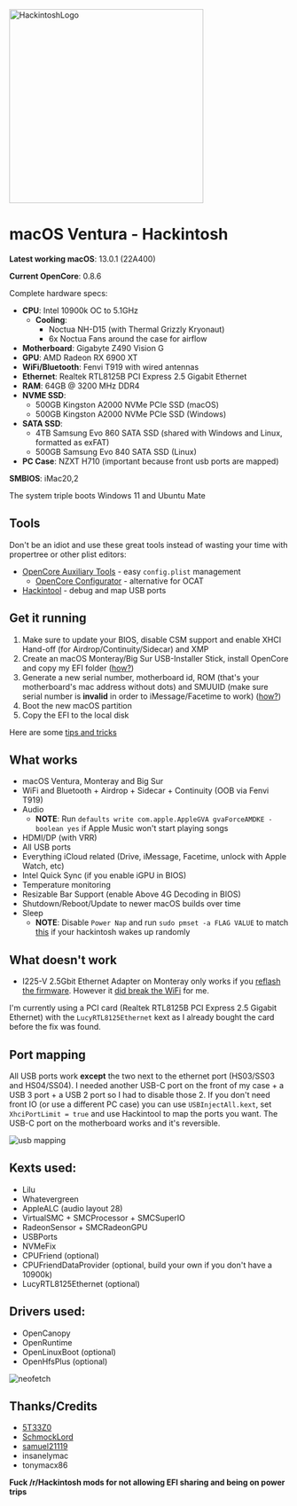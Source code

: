 <img src="https://i.imgur.com/foW4AcU.jpg" height="350" title="HackintoshLogo">

# macOS Ventura - Hackintosh

**Latest working macOS**: 13.0.1 (22A400)

**Current OpenCore**: 0.8.6

Complete hardware specs:
- **CPU**: Intel 10900k OC to 5.1GHz
	- **Cooling**: 
		- Noctua NH-D15 (with Thermal Grizzly Kryonaut) 
		- 6x Noctua Fans around the case for airflow
- **Motherboard**: Gigabyte Z490 Vision G
- **GPU**: AMD Radeon RX 6900 XT
- **WiFi/Bluetooth**: Fenvi T919 with wired antennas
- **Ethernet**: Realtek RTL8125B PCI Express 2.5 Gigabit Ethernet
- **RAM**: 64GB @ 3200 MHz DDR4
- **NVME SSD**: 
	- 500GB Kingston A2000 NVMe PCIe SSD (macOS)
	- 500GB Kingston A2000 NVMe PCIe SSD (Windows)
- **SATA SSD**: 
	- 4TB Samsung Evo 860 SATA SSD (shared with Windows and Linux, formatted as exFAT)
	- 500GB Samsung Evo 840 SATA SSD (Linux)
- **PC Case**: NZXT H710 (important because front usb ports are mapped)

**SMBIOS**: iMac20,2

The system triple boots Windows 11 and Ubuntu Mate

## Tools
Don't be an idiot and use these great tools instead of wasting your time with propertree or other plist editors:
- [OpenCore Auxiliary Tools](https://github.com/ic005k/QtOpenCoreConfig) - easy `config.plist` management
	- [OpenCore Configurator](https://mackie100projects.altervista.org/download-opencore-configurator/) - alternative for OCAT
- [Hackintool](https://github.com/headkaze/Hackintool/releases) - debug and map USB ports

## Get it running
1. Make sure to update your BIOS, disable CSM support and enable XHCI Hand-off (for Airdrop/Continuity/Sidecar) and XMP
2. Create an macOS Monteray/Big Sur USB-Installer Stick, install OpenCore and copy my EFI folder ([how?](https://github.com/SchmockLord/Hackintosh-Intel-i9-10900k-Gigabyte-Z490-Vision-D#installation-notes))
3. Generate a new serial number, motherboard id, ROM (that's your motherboard's mac address without dots) and SMUUID (make sure serial number is **invalid** in order to iMessage/Facetime to work) ([how?](https://dortania.github.io/OpenCore-Install-Guide/config.plist/comet-lake.html#platforminfo))
4. Boot the new macOS partition
5. Copy the EFI to the local disk

Here are some [tips and tricks](https://github.com/5T33Z0/OC-Little-Translated/tree/main/A_Config_Tips_and_Tricks)

## What works
- macOS Ventura, Monteray and Big Sur
- WiFi and Bluetooth + Airdrop + Sidecar + Continuity (OOB via Fenvi T919)
- Audio
	- **NOTE**: Run `defaults write com.apple.AppleGVA gvaForceAMDKE -boolean yes` if Apple Music won't start playing songs 
- HDMI/DP (with VRR)
- All USB ports
- Everything iCloud related (Drive, iMessage, Facetime, unlock with Apple Watch, etc)
- Intel Quick Sync (if you enable iGPU in BIOS)
- Temperature monitoring
- Resizable Bar Support (enable Above 4G Decoding in BIOS)
- Shutdown/Reboot/Update to newer macOS builds over time
- Sleep
	- **NOTE**: Disable `Power Nap` and run `sudo pmset -a FLAG VALUE` to match [this](https://pastebin.com/T91JgkNJ) if your hackintosh wakes up randomly

## What doesn't work
- I225-V 2.5Gbit Ethernet Adapter on Monteray only works if you [reflash the firmware](https://github.com/5T33Z0/Gigabyte-Z490-Vision-G-Hackintosh-OpenCore/blob/main/I225-V_FIX.md). However it [did break the WiFi](https://github.com/5T33Z0/Gigabyte-Z490-Vision-G-Hackintosh-OpenCore/issues/17) for me.

I'm currently using a PCI card (Realtek RTL8125B PCI Express 2.5 Gigabit Ethernet) with the `LucyRTL8125Ethernet` kext as I already bought the card before the fix was found.

## Port mapping
All USB ports work **except** the two next to the ethernet port (HS03/SS03 and HS04/SS04). I needed another USB-C port on the front of my case + a USB 3 port + a USB 2 port so I had to disable those 2. If you don't need front IO (or use a different PC case) you can use `USBInjectAll.kext`, set `XhciPortLimit = true` and use Hackintool to map the ports you want.
The USB-C port on the motherboard works and it's reversible.

![usb mapping](https://i.imgur.com/MlT8SOk.png "usb mapping")

## Kexts used:
- Lilu
- Whatevergreen
- AppleALC (audio layout 28)
- VirtualSMC + SMCProcessor + SMCSuperIO
- RadeonSensor + SMCRadeonGPU
- USBPorts
- NVMeFix
- CPUFriend (optional)
- CPUFriendDataProvider (optional, build your own if you don't have a 10900k)
- LucyRTL8125Ethernet (optional)

## Drivers used:
- OpenCanopy
- OpenRuntime
- OpenLinuxBoot (optional)
- OpenHfsPlus (optional)

![neofetch](https://i.imgur.com/aTiNjIB.png)

## Thanks/Credits
- [5T33Z0](https://github.com/5T33Z0/Gigabyte-Z490-Vision-G-Hackintosh-OpenCore)
- [SchmockLord](https://github.com/SchmockLord/Hackintosh-Intel-i9-10900k-Gigabyte-Z490-Vision-D)
- [samuel21119](https://github.com/samuel21119/Intel-i9-10900-Gigabyte-Z490-Vision-G-Hackintosh)
- insanelymac
- tonymacx86

**Fuck /r/Hackintosh mods for not allowing EFI sharing and being on power trips**
